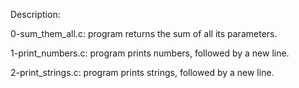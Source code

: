 Description:

0-sum_them_all.c: program returns the sum of all its parameters.

1-print_numbers.c: program prints numbers, followed by a new line.

2-print_strings.c: program prints strings, followed by a new line.


